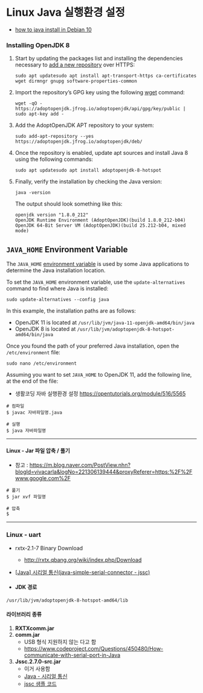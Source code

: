 # Linux Java 실행환경 설정 

- [how to java install in Debian 10](https://linuxize.com/post/install-java-on-debian-10/)

### Installing OpenJDK 8

1. Start by updating the packages list and installing the dependencies necessary to [add a new repository](https://linuxize.com/post/how-to-add-apt-repository-in-ubuntu/) over HTTPS:

   ```
   sudo apt updatesudo apt install apt-transport-https ca-certificates wget dirmngr gnupg software-properties-common
   ```

2. Import the repository’s GPG key using the following [wget](https://linuxize.com/post/wget-command-examples/) command:

   ```
   wget -qO - https://adoptopenjdk.jfrog.io/adoptopenjdk/api/gpg/key/public | sudo apt-key add -
   ```

3. Add the AdoptOpenJDK APT repository to your system:

   ```
   sudo add-apt-repository --yes https://adoptopenjdk.jfrog.io/adoptopenjdk/deb/
   ```

4. Once the repository is enabled, update apt sources and install Java 8 using the following commands:

   ```
   sudo apt updatesudo apt install adoptopenjdk-8-hotspot
   ```

5. Finally, verify the installation by checking the Java version:

   ```
   java -version
   ```

   The output should look something like this:

   ```output
   openjdk version "1.8.0_212"
   OpenJDK Runtime Environment (AdoptOpenJDK)(build 1.8.0_212-b04)
   OpenJDK 64-Bit Server VM (AdoptOpenJDK)(build 25.212-b04, mixed mode)
   ```

## `JAVA_HOME` Environment Variable

The `JAVA_HOME` [environment variable](https://linuxize.com/post/how-to-set-and-list-environment-variables-in-linux/) is used by some Java applications to determine the Java installation location.

To set the `JAVA_HOME` environment variable, use the `update-alternatives` command to find where Java is installed:

```
sudo update-alternatives --config java
```

In this example, the installation paths are as follows:

- OpenJDK 11 is located at `/usr/lib/jvm/java-11-openjdk-amd64/bin/java`
- OpenJDK 8 is located at `/usr/lib/jvm/adoptopenjdk-8-hotspot-amd64/bin/java`

Once you found the path of your preferred Java installation, open the `/etc/environment` file:

```
sudo nano /etc/environment
```

Assuming you want to set `JAVA_HOME` to OpenJDK 11, add the following line, at the end of the file:



- 생활코딩 자바 실행환경 설정 https://opentutorials.org/module/516/5565

```shell
# 컴파일
$ javac 자바파일명.java

# 실행
$ java 자바파일명 
```

***

#### Linux - Jar 파일 압축 / 풀기

- 참고 : https://m.blog.naver.com/PostView.nhn?blogId=vivacarla&logNo=221306139444&proxyReferer=https:%2F%2Fwww.google.com%2F

```shell
# 풀기 
$ jar xvf 파일명 

# 압축 
$ 
```



***

### Linux - uart 

- rxtx-2.1-7  Binary Download
  - http://rxtx.qbang.org/wiki/index.php/Download

- [[Java\] 시리얼 통신(java-simple-serial-connector - jssc)](http://forum.falinux.com/zbxe/index.php?document_srl=849025)




- #### **JDK 경로** 

`/usr/lib/jvm/adoptopenjdk-8-hotspot-amd64/lib`





#### 라이브러리 종류

1. **RXTXcomm.jar**
2. **comm.jar** 
   - USB 형식 지원하지 않는 다고 함 
   - https://www.codeproject.com/Questions/450480/How-communicate-with-serial-port-in-Java
3. **Jssc.2.7.0-src.jar**
   - 이거 사용함 
   - [Java - 시리얼 통신 ]([http://forum.falinux.com/zbxe/index.php?mid=lecture_tip&search_target=user_name&search_keyword=%EC%9D%B4%EB%B3%91%EB%B3%B5&document_srl=849025](http://forum.falinux.com/zbxe/index.php?mid=lecture_tip&search_target=user_name&search_keyword=이병복&document_srl=849025))
   - [jssc 샘플 코드](https://code.google.com/archive/p/java-simple-serial-connector/wikis/jSSC_examples.wiki)

